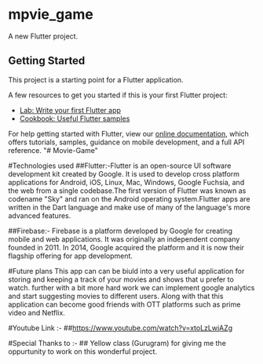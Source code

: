 # mpvie_game

A new Flutter project.

## Getting Started

This project is a starting point for a Flutter application.

A few resources to get you started if this is your first Flutter project:

- [Lab: Write your first Flutter app](https://flutter.dev/docs/get-started/codelab)
- [Cookbook: Useful Flutter samples](https://flutter.dev/docs/cookbook)

For help getting started with Flutter, view our
[online documentation](https://flutter.dev/docs), which offers tutorials,
samples, guidance on mobile development, and a full API reference.
"# Movie-Game" 


#Technologies used
##Flutter:-Flutter is an open-source UI software development kit created by Google. It is used to develop cross platform applications for Android, iOS, Linux, Mac, Windows, Google Fuchsia, and the web from a single codebase.The first version of Flutter was known as codename "Sky" and ran on the Android operating system.Flutter apps are written in the Dart language and make use of many of the language's more advanced features.

##Firebase:- Firebase is a platform developed by Google for creating mobile and web applications. It was originally an independent company founded in 2011. In 2014, Google acquired the platform and it is now their flagship offering for app development.

#Future plans
This app can can be biuld into a very useful application for storing and keeping a track of your movies and shows that u prefer to watch. further with a bit more hard work we can implement google analytics and start suggesting movies to different users. Along with that this application can become good friends with OTT platforms such as prime video and Netflix.

#Youtube Link :- ##https://www.youtube.com/watch?v=xtoLzLwjAZg

#Special Thanks to :- ## Yellow class (Gurugram) for giving me the oppurtunity to work on this wonderful project.

